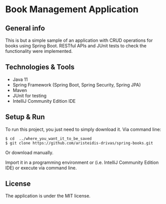 # Book Management Application

## General info

This is but a simple sample of an application with CRUD operations for books using Spring Boot. RESTful APIs and JUnit tests to check the functionality were implemented.

## Technologies & Tools
* Java 11
* Spring Framework (Spring Boot, Spring Security, Spring JPA)
* Maven
* JUnit for testing
* IntelliJ Community Edition IDE

## Setup & Run
To run this project, you just need to simply download it.
Via command line:
```
$ cd  ../where_you_want_it_to_be_saved
$ git clone https://github.com/aristeidis-drivas/spring-books.git
```
Or download manually.

Import it in a programming environment or (i.e. IntelliJ Community Edition IDE) or execute via command line.

## License
 The application is under the MIT license.
